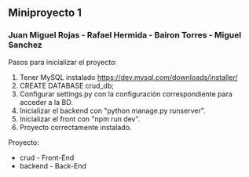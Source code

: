 ## Miniproyecto 1
### Juan Miguel Rojas - Rafael Hermida - Bairon Torres - Miguel Sanchez

Pasos para inicializar el proyecto:

1. Tener MySQL instalado https://dev.mysql.com/downloads/installer/
2. CREATE DATABASE crud_db;
3. Configurar settings.py con la configuración correspondiente para acceder a la BD.
4. Inicializar el backend con "python manage.py runserver".
5. Inicializar el front con "npm run dev".
6. Proyecto correctamente instalado.

Proyecto:

- crud - Front-End
- backend - Back-End
